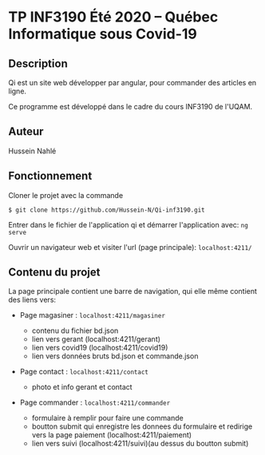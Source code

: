 # TP INF3190 Été 2020 – Québec Informatique sous Covid-19

 ## Description
 
 Qi est un site web développer par angular, pour commander des articles en ligne.
 
 Ce programme est développé dans le cadre du cours INF3190 de l'UQAM.

 ## Auteur

 Hussein Nahlé
 
 ## Fonctionnement

 Cloner le projet avec la commande
   
 ```ssh
 $ git clone https://github.com/Hussein-N/Qi-inf3190.git
 ```
Entrer dans le fichier de l'application qi et démarrer l'application avec: `ng serve`

Ouvrir un navigateur web et visiter l'url (page principale): `localhost:4211/`

## Contenu du projet

La page principale contient une barre de navigation, qui elle même contient des liens vers: 

- Page magasiner : `localhost:4211/magasiner`

	- contenu du fichier bd.json
	- lien vers gerant (localhost:4211/gerant)
	- lien vers covid19 (localhost:4211/covid19)
	- lien vers données bruts bd.json et commande.json


- Page contact : `localhost:4211/contact`
	
	- photo et info gerant et contact

- Page commander : `localhost:4211/commander`

	- formulaire  à remplir pour faire une commande
	- boutton submit qui enregistre les donnees du formulaire et redirige vers la page paiement (localhost:4211/paiement) 
	- lien vers suivi (localhost:4211/suivi)(au dessus du boutton submit)
